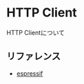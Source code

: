 # HTTP Client

HTTP Clientについて

## リファレンス
- [espressif](https://docs.espressif.com/projects/esp-idf/en/latest/api-reference/protocols/esp_http_client.html)
